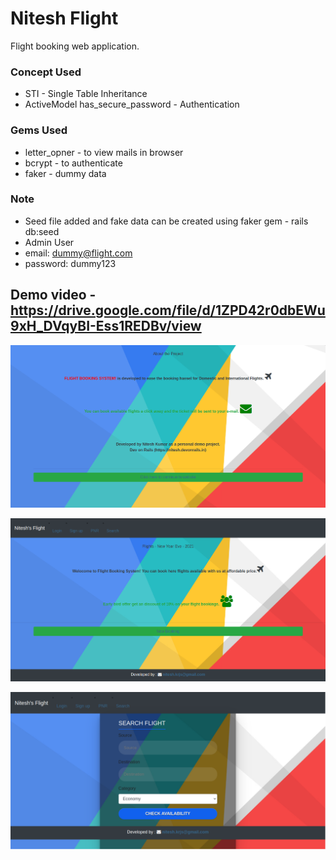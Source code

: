 # Nitesh Flight
Flight booking web application.

### Concept Used
* STI - Single Table Inheritance
* ActiveModel has_secure_password - Authentication

### Gems Used
* letter_opner - to view mails in browser
* bcrypt - to authenticate
* faker - dummy data


### Note
- Seed file added and fake data can be created using faker gem - rails db:seed
- Admin User
- email: dummy@flight.com
- password: dummy123


## Demo video - https://drive.google.com/file/d/1ZPD42r0dbEWu9xH_DVqyBI-Ess1REDBv/view

![Screenshot of About page.](https://github.com/Nitesh-Kashyap/demo/blob/main/aboutproject.png)

![Screenshot of home page.](https://github.com/Nitesh-Kashyap/demo/blob/main/home.png)

![Screenshot of Search page.](https://github.com/Nitesh-Kashyap/demo/blob/main/search.png)
